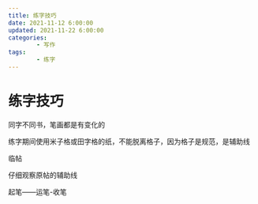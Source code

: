 ```yaml
---
title: 练字技巧
date: 2021-11-12 6:00:00
updated: 2021-11-22 6:00:00
categories:
        - 写作
tags:
        - 练字
---
```


# 练字技巧

同字不同书，笔画都是有变化的

练字期间使用米子格或田字格的纸，不能脱离格子，因为格子是规范，是辅助线

临帖

仔细观察原帖的辅助线

起笔——运笔-收笔

